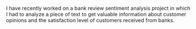 I have recently worked on a bank review sentiment analysis project in which I had to analyze a piece of text to get valuable information about customer opinions and the satisfaction level of customers received from banks.



